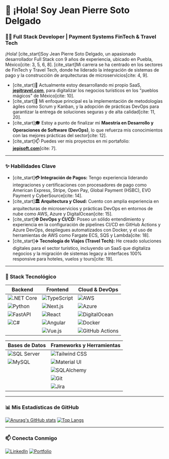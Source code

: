 # 👋 ¡Hola! Soy Jean Pierre Soto Delgado

### 👨‍💻 Full Stack Developer | Payment Systems FinTech & Travel Tech

¡Hola! [cite_start]Soy Jean Pierre Soto Delgado, un apasionado desarrollador Full Stack con 9 años de experiencia, ubicado en Puebla, México[cite: 3, 5, 6, 8]. [cite_start]Mi carrera se ha centrado en los sectores de FinTech y Travel Tech, donde he liderado la integración de sistemas de pago y la construcción de arquitecturas de microservicios[cite: 4, 9].

- [cite_start]🔭 Actualmente estoy desarrollando mi propio SaaS, **[jepitravel.com](https://jepitravel.com)**, para digitalizar los negocios turísticos en los "pueblos mágicos" de México[cite: 10].
- [cite_start]🌱 Mi enfoque principal es la implementación de metodologías ágiles como Scrum y Kanban, y la adopción de prácticas DevOps para garantizar la entrega de soluciones seguras y de alta calidad[cite: 11, 20].
- [cite_start]🎓 Estoy a punto de finalizar mi **Maestría en Desarrollo y Operaciones de Software (DevOps)**, lo que refuerza mis conocimientos con las mejores prácticas del sector[cite: 12].
- [cite_start]📫 Puedes ver mis proyectos en mi portafolio: **[jepisoft.com](https://jepisoft.com)**[cite: 7].

---

### ✨ Habilidades Clave

* [cite_start]**💳 Integración de Pagos:** Tengo experiencia liderando integraciones y certificaciones con procesadores de pago como American Express, Stripe, Open Pay, Global Payment (HSBC), EVO Payment y CyberSource[cite: 14].
* [cite_start]**🏛️ Arquitectura y Cloud:** Cuento con amplia experiencia en arquitecturas de microservicios y prácticas DevOps en entornos de nube como AWS, Azure y DigitalOcean[cite: 15].
* [cite_start]**⚙️ DevOps y CI/CD:** Poseo un sólido entendimiento y experiencia en la configuración de pipelines CI/CD en GitHub Actions y Azure DevOps, despliegues automatizados con Docker, y el uso de herramientas de AWS como Fargate ECS, SQS y Lambda[cite: 18].
* [cite_start]**✈️ Tecnología de Viajes (Travel Tech):** He creado soluciones digitales para el sector turístico, incluyendo un SaaS que digitaliza negocios y la migración de sistemas legacy a interfaces 100% responsive para hoteles, vuelos y tours[cite: 19].

---

### 🚀 Stack Tecnológico

| Backend | Frontend | Cloud & DevOps |
|---|---|---|
| ![.NET Core](https://img.shields.io/badge/.NET_Core-512BD4?style=for-the-badge&logo=dotnet&logoColor=white) | ![TypeScript](https://img.shields.io/badge/TypeScript-3178C6?style=for-the-badge&logo=typescript&logoColor=white) | ![AWS](https://img.shields.io/badge/AWS-232F3E?style=for-the-badge&logo=amazon-aws&logoColor=white) |
| ![Python](https://img.shields.io/badge/Python-3776AB?style=for-the-badge&logo=python&logoColor=white) | ![Next.js](https://img.shields.io/badge/Next.js-000000?style=for-the-badge&logo=nextdotjs&logoColor=white) | ![Azure](https://img.shields.io/badge/Azure-0078D4?style=for-the-badge&logo=microsoft-azure&logoColor=white) |
| ![FastAPI](https://img.shields.io/badge/FastAPI-009688?style=for-the-badge&logo=fastapi&logoColor=white) | ![React](https://img.shields.io/badge/React-61DAFB?style=for-the-badge&logo=react&logoColor=black) | ![DigitalOcean](https://img.shields.io/badge/DigitalOcean-0080FF?style=for-the-badge&logo=digitalocean&logoColor=white) |
| ![C#](https://img.shields.io/badge/C%23-239120?style=for-the-badge&logo=c-sharp&logoColor=white) | ![Angular](https://img.shields.io/badge/Angular-DD0031?style=for-the-badge&logo=angular&logoColor=white) | ![Docker](https://img.shields.io/badge/Docker-2496ED?style=for-the-badge&logo=docker&logoColor=white) |
| | ![Vue.js](https://img.shields.io/badge/Vue.js-4FC08D?style=for-the-badge&logo=vuedotjs&logoColor=white) | ![GitHub Actions](https://img.shields.io/badge/GitHub_Actions-2088FF?style=for-the-badge&logo=github-actions&logoColor=white) |

| Bases de Datos | Frameworks y Herramientas |
|---|---|
| ![SQL Server](https://img.shields.io/badge/SQL_Server-CC2927?style=for-the-badge&logo=microsoft-sql-server&logoColor=white) | ![Tailwind CSS](https://img.shields.io/badge/Tailwind_CSS-06B6D4?style=for-the-badge&logo=tailwindcss&logoColor=white) |
| ![MySQL](https://img.shields.io/badge/MySQL-4479A1?style=for-the-badge&logo=mysql&logoColor=white) | ![Material UI](https://img.shields.io/badge/Material_UI-007FFF?style=for-the-badge&logo=mui&logoColor=white) |
| | ![SQLAlchemy](https://img.shields.io/badge/SQLAlchemy-D71F00?style=for-the-badge&logo=sqlalchemy&logoColor=white) |
| | ![Git](https://img.shields.io/badge/Git-F05032?style=for-the-badge&logo=git&logoColor=white) |
| | ![Jira](https://img.shields.io/badge/Jira-0052CC?style=for-the-badge&logo=jira&logoColor=white) |

---

### 📊 Mis Estadísticas de GitHub

[![Anurag's GitHub stats](https://github-readme-stats.vercel.app/api?username=jepi-software&show_icons=true&theme=radical&hide_border=true&count_private=true)](https://github.com/anuraghazra/github-readme-stats)
[![Top Langs](https://github-readme-stats.vercel.app/api/top-langs/?username=jepi-software&layout=compact&theme=radical&hide_border=true&count_private=true)](https://github.com/anuraghazra/github-readme-stats)

---

### 📫 Conecta Conmigo

[![LinkedIn](https://img.shields.io/badge/LinkedIn-0077B5?style=for-the-badge&logo=linkedin&logoColor=white)](https://www.linkedin.com/in/jeanpierresoto/)
[![Portfolio](https://img.shields.io/badge/Portfolio-jepisoft.com-blue?style=for-the-badge)](https://jepisoft.com)
